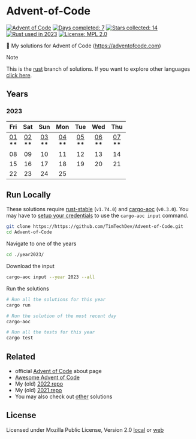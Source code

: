 # Advent-of-Code

[![Advent of Code](https://img.shields.io/badge/🎄%20Advent%20of%20Code-2023-green)](https://adventofcode.com/about)
[![Days completed: 7](https://img.shields.io/badge/📅%20Days%20completed-7-9cf)](https://adventofcode.com/)
[![Stars collected: 14](https://img.shields.io/badge/Stars%20collected-14-yellow?logo=adventofcode)](https://adventofcode.com/stats)
[![Rust used in 2023](https://img.shields.io/badge/used-2023-white?logo=rust)](https://www.rust-lang.org/)
[![License: MPL 2.0](https://img.shields.io/badge/License-MPL%202.0-brightgreen)](https://www.mozilla.org/en-US/MPL/2.0/)

🎄 My solutions for Advent of Code (https://adventofcode.com)

> [!NOTE]  
> This is the [rust](https://www.rust-lang.org/) branch of solutions. If you want to explore other languages [click here](https://github.com/TimTechDev/Advent-of-Code/branches).

## Years

<!-- markdownlint-disable no-inline-html -->

### 2023

<center>

|                     Fri                     |                     Sat                     |                     Sun                     |                     Mon                     |                     Tue                     |                     Wed                     |                     Thu                     |
| :-----------------------------------------: | :-----------------------------------------: | :-----------------------------------------: | :-----------------------------------------: | :-----------------------------------------: | :-----------------------------------------: | :-----------------------------------------: |
| [01](./year2023/src/day01.rs) <br> **\*\*** | [02](./year2023/src/day02.rs) <br> **\*\*** | [03](./year2023/src/day03.rs) <br> **\*\*** | [04](./year2023/src/day04.rs) <br> **\*\*** | [05](./year2023/src/day05.rs) <br> **\*\*** | [06](./year2023/src/day06.rs) <br> **\*\*** | [07](./year2023/src/day07.rs) <br> **\*\*** |
|                     08                      |                     09                      |                     10                      |                     11                      |                     12                      |                     13                      |                     14                      |
|                     15                      |                     16                      |                     17                      |                     18                      |                     19                      |                     20                      |                     21                      |
|                     22                      |                     23                      |                     24                      |                     25                      |                                             |                                             |                                             |

</center>

<!-- markdownlint-enable no-inline-html -->

## Run Locally

These solutions require [rust-stable](https://www.rust-lang.org/tools/install) (`v1.74.0`) and [cargo-aoc](https://github.com/gobanos/cargo-aoc#install-cargo-aoc) (`v0.3.0`). You may have to [setup your credentials](https://github.com/gobanos/cargo-aoc#setting-up-the-cli) to use the `cargo-aoc input` command.

```bash
git clone https://https://github.com/TimTechDev/Advent-of-Code.git
cd Advent-of-Code
```

Navigate to one of the years

```bash
cd ./year2023/
```

Download the input

```bash
cargo-aoc input --year 2023 --all
```

Run the solutions

```bash
# Run all the solutions for this year
cargo run

# Run the solution of the most recent day
cargo-aoc

# Run all the tests for this year
cargo test
```

## Related

- official [Advent of Code](https://adventofcode.com/2021/about) about page
- [Awesome Advent of Code](https://github.com/Bogdanp/awesome-advent-of-code)
- My (old) [2022 repo](https://github.com/TimTechDev/Advent-of-Code-2022)
- My (old) [2021 repo](https://github.com/TimTechDev/Advent-of-Code-2021)
- You may also check out [other](https://github.com/search?q=advent+of+code) solutions

## License

Licensed under Mozilla Public License, Version 2.0 [local](./LICENSE) or [web](https://www.mozilla.org/en-US/MPL/2.0/)
